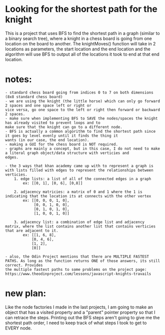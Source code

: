 # Looking for the shortest path for the knight
This is a project that uses BFS to find the shortest path in a 
graph (similar to a binary search tree), where a knight in a chess board 
is going from one location on the board to another. The knightMoves() function 
will take in 2 locations as parameters, the start location and the end location and 
the algorithm will use BFS to output all of the locations it took to end at that end location.

# notes:
    - standard chess board going from indices 0 to 7 on both dimensions (8x8 standard chess board)
    - we are using the knight (the little horse) which can only go forward 2 spaces and one space left or right or 
    vice versa, go one space to the left or right then forward or backward 2 spaces.
    - make sure when implementing BFS to SAVE the nodes/spaces the knight has already visited to prevent loops and to 
    make sure that the knight can go to a different node.
    - BFS is actually a common algorithm to find the shortest path since it goes by level evenly until it finds the thing it 
    wants (in our case, the end location).
    - making a GUI for the chess board is NOT required. 
    - graphs are mainly a concept, but in this case, I do not need to make a literal graph object/data structure with verticies and 
    edges. 

    - the 3 ways that khan academy came up with to represent a graph is with lists filled with edges to represent the relationships between verticies.
        1. edge lists: a list of all of the connected edges in a graph 
            ex: [[0, 1], [0, 6], [0,8]]

        2. adjacency matricies: a matrix of 0 and 1 where the 1 is indicating that the location its at connects with the other vertex
            ex: [[0, 0, 0, 1, 0],
                 [0, 0, 1, 0, 0],
                 [0, 1, 0, 1, 0],
                 [1, 0, 0, 1, 0]]

        3. adjacency list: a combination of edge list and adjacency matrix, where the list contains another list that contains verticies that are adjacent to it.
            ex: [[1, 6, 8],
                [0, 4, 6],
                [1, 2],
                [0]]

    - also, the Odin Project mentions that there are MULTIPLE FASTEST PATHS. As long as the function returns ONE of those answers, its still correct. Provides
    the multiple fastest paths to some problems on the project page: https://www.theodinproject.com/lessons/javascript-knights-travails


# new plan: 
Like the node factories I made in the last projects, I am going to make an object that 
has a visited property and a "parent" pointer property so that I can retrace the steps. 
Printing out the BFS steps aren't going to give me the shortest path order, I need to keep track of what steps I took 
to get to EVERY node.